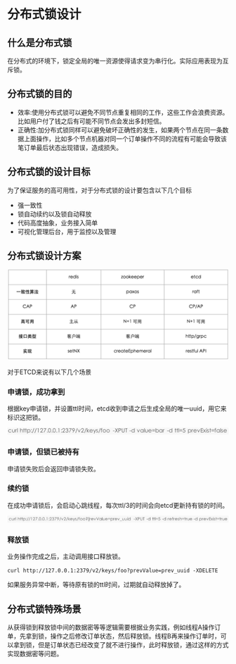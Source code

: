 # 分布式锁设计

## 什么是分布式锁

在分布式的环境下，锁定全局的唯一资源使得请求变为串行化。实际应用表现为互斥锁。

## 分布式锁的目的

* 效率:使用分布式锁可以避免不同节点重复相同的工作，这些工作会浪费资源。比如用户付了钱之后有可能不同节点会发出多封短信。
* 正确性:加分布式锁同样可以避免破坏正确性的发生，如果两个节点在同一条数据上面操作，比如多个节点机器对同一个订单操作不同的流程有可能会导致该笔订单最后状态出现错误，造成损失。

## 分布式锁的设计目标

为了保证服务的高可用性，对于分布式锁的设计要包含以下几个目标

* 强一致性
* 锁自动续约以及锁自动释放
* 代码高度抽象，业务接入简单
* 可视化管理后台，用于监控以及管理

## 分布式锁设计方案

![](../.gitbook/assets/image%20%28147%29.png)

对于ETCD来说有以下几个场景

### 申请锁，成功拿到

根据key申请锁，并设置ttl时间，etcd收到申请之后生成全局的唯一uuid，用它来标识这把锁。

![](../.gitbook/assets/image%20%28146%29.png)

### 申请锁，但锁已被持有

申请锁失败后会返回申请锁失败。

### 续约锁

在成功申请锁后，会启动心跳线程，每次ttl/3的时间会向etcd更新持有锁的时间。

![](../.gitbook/assets/image%20%28145%29.png)

### 释放锁

业务操作完成之后，主动调用接口释放锁。

```text
curl http://127.0.0.1:2379/v2/keys/foo?prevValue=prev_uuid -XDELETE
```

如果服务异常中断，等待原有锁的ttl时间，过期就自动释放掉了。

## 分布式锁特殊场景

从获得锁到释放锁中间的数据密等等逻辑需要根据业务实践，例如线程A操作订单，先拿到锁，操作之后修改订单状态，然后释放锁。线程B再来操作订单时，可以拿到锁，但是订单状态已经改变了就不进行操作，此时释放锁，通过这样的方式实现数据密等问题。


